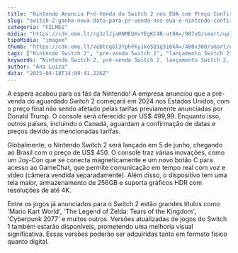 ```yaml
---
title: "Nintendo Anuncia Pré-Venda do Switch 2 nos EUA com Preço Confirmado"
slug: "switch-2-ganha-nova-data-para-pr-venda-nos-eua-e-nintendo-confirma-preo-final"
categoria: "FILMES"
midia: "https://cdn.ome.lt/rg3zlJjaHNMEQXvYEgKC4R-ut9A=/987x0/smart/uploads/conteudo/fotos/OMELETE_CAPA_-_2025-04-18T110304.493.png"
tipoMidia: "imagem"
thumb: "https://cdn.ome.lt/VeDtcgGl3YphFkyJko5Q1g316kA=/480x360/smart/extras/conteudos/omelete_THUMB_-_2025-04-18T110252.804.png"
tags: ["Nintendo Switch 2", "pré-venda Switch 2", "lançamento Switch 2", "jogos Switch 2", "Nintendo 2024"]
keywords: "Nintendo Switch 2, pré-venda Switch 2, lançamento Switch 2, jogos Switch 2, Nintendo 2024"
author: "Ana Luiza"
data: "2025-04-18T14:09:41.226Z"
---
```


A espera acabou para os fãs da Nintendo! A empresa anunciou que a pré-venda do aguardado Switch 2 começará em 2024 nos Estados Unidos, com o preço final não sendo afetado pelas tarifas previamente anunciadas por Donald Trump. O console será oferecido por US$ 499,99. Enquanto isso, outros países, incluindo o Canadá, aguardam a confirmação de datas e preços devido às mencionadas tarifas.

Globalmente, o Nintendo Switch 2 será lançado em 5 de junho, chegando ao Brasil com o preço de US$ 450. O console traz várias inovações, como um Joy-Con que se conecta magneticamente e um novo botão C para acesso ao GameChat, que permite comunicação em tempo real com voz e vídeo (câmera vendida separadamente). Além disso, o dispositivo tem uma tela maior, armazenamento de 256GB e suporta gráficos HDR com resoluções de até 4K.

Entre os jogos já anunciados para o Switch 2 estão grandes títulos como 'Mario Kart World', 'The Legend of Zelda: Tears of the Kingdom', 'Cyberpunk 2077' e muitos outros. Versões atualizadas de jogos do Switch 1 também estarão disponíveis, prometendo uma melhoria visual significativa. Essas versões poderão ser adquiridas tanto em formato físico quanto digital.
